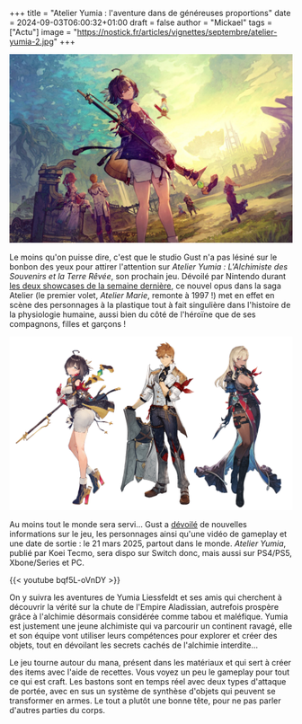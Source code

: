 +++
title = "Atelier Yumia : l'aventure dans de généreuses proportions"
date = 2024-09-03T06:00:32+01:00
draft = false
author = "Mickael"
tags = ["Actu"]
image = "https://nostick.fr/articles/vignettes/septembre/atelier-yumia-2.jpg"
+++

![Atelier Yumia](atelier-yumia-2.jpg "")

Le moins qu'on puisse dire, c'est que le studio Gust n'a pas lésiné sur le bonbon des yeux pour attirer l'attention sur *Atelier Yumia : L'Alchimiste des Souvenirs et la Terre Rêvée*, son prochain jeu. Dévoilé par Nintendo durant [les deux showcases de la semaine dernière](https://nostick.fr/articles/2024/aout/2708-yakuza-kiwami-star-overdrive-atelier-yumia-capcom-castlevania/), ce nouvel opus dans la saga Atelier (le premier volet, *Atelier Marie*, remonte à 1997 !) met en effet en scène des personnages à la plastique tout à fait singulière dans l'histoire de la physiologie humaine, aussi bien du côté de l'héroïne que de ses compagnons, filles et garçons !

![Atelier Yumia](Atelier-Yumia.jpg "Yumia, Viktor et Nina.")

Au moins tout le monde sera servi… Gust a [dévoilé](https://atelier.games/yumia/us/) de nouvelles informations sur le jeu, les personnages ainsi qu'une vidéo de gameplay et une date de sortie : le 21 mars 2025, partout dans le monde. *Atelier Yumia*, publié par Koei Tecmo, sera dispo sur Switch donc, mais aussi sur PS4/PS5, Xbone/Series et PC.

{{< youtube bqf5L-oVnDY >}} 

On y suivra les aventures de Yumia Liessfeldt et ses amis qui cherchent à découvrir la vérité sur la chute de l'Empire Aladissian, autrefois prospère grâce à l'alchimie désormais considérée comme tabou et maléfique. Yumia est justement une jeune alchimiste qui va parcourir un continent ravagé, elle et son équipe vont utiliser leurs compétences pour explorer et créer des objets, tout en dévoilant les secrets cachés de l'alchimie interdite…

Le jeu tourne autour du mana, présent dans les matériaux et qui sert à créer des items avec l'aide de recettes. Vous voyez un peu le gameplay pour tout ce qui est craft. Les bastons sont en temps réel avec deux types d'attaque de portée, avec en sus un système de synthèse d'objets qui peuvent se transformer en armes. Le tout a plutôt une bonne tête, pour ne pas parler d'autres parties du corps.